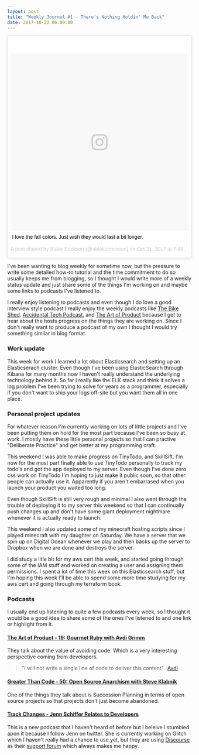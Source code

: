 ```yaml
---
layout: post
title: "Weekly Journal #1 - There's Nothing Holdin' Me Back"
date: 2017-10-22 06:00:00
---
```


<blockquote class="instagram-media" data-instgrm-captioned
data-instgrm-version="7" style=" background:#FFF; border:0; border-radius:3px;
box-shadow:0 0 1px 0 rgba(0,0,0,0.5),0 1px 10px 0 rgba(0,0,0,0.15); margin: 1px;
max-width:658px; padding:0; width:99.375%; width:-webkit-calc(100% - 2px);
width:calc(100% - 2px);"><div style="padding:8px;"> <div style="
background:#F8F8F8; line-height:0; margin-top:40px; padding:50.0% 0;
text-align:center; width:100%;"> <div style="
background:url(data:image/png;base64,iVBORw0KGgoAAAANSUhEUgAAACwAAAAsCAMAAAApWqozAAAABGdBTUEAALGPC/xhBQAAAAFzUkdCAK7OHOkAAAAMUExURczMzPf399fX1+bm5mzY9AMAAADiSURBVDjLvZXbEsMgCES5/P8/t9FuRVCRmU73JWlzosgSIIZURCjo/ad+EQJJB4Hv8BFt+IDpQoCx1wjOSBFhh2XssxEIYn3ulI/6MNReE07UIWJEv8UEOWDS88LY97kqyTliJKKtuYBbruAyVh5wOHiXmpi5we58Ek028czwyuQdLKPG1Bkb4NnM+VeAnfHqn1k4+GPT6uGQcvu2h2OVuIf/gWUFyy8OWEpdyZSa3aVCqpVoVvzZZ2VTnn2wU8qzVjDDetO90GSy9mVLqtgYSy231MxrY6I2gGqjrTY0L8fxCxfCBbhWrsYYAAAAAElFTkSuQmCC);
display:block; height:44px; margin:0 auto -44px; position:relative; top:-22px;
width:44px;"></div></div> <p style=" margin:8px 0 0 0; padding:0 4px;"> <a
href="https://www.instagram.com/p/BaiLeGFlIp-/" style=" color:#000;
font-family:Arial,sans-serif; font-size:14px; font-style:normal;
font-weight:normal; line-height:17px; text-decoration:none;
word-wrap:break-word;" target="_blank">I love the fall colors. Just wish they
would last a bit longer.</a></p> <p style=" color:#c9c8cd;
font-family:Arial,sans-serif; font-size:14px; line-height:17px; margin-bottom:0;
margin-top:8px; overflow:hidden; padding:8px 0 7px; text-align:center;
text-overflow:ellipsis; white-space:nowrap;">A post shared by Blake Erickson
(@oblakeerickson) on <time style=" font-family:Arial,sans-serif; font-size:14px;
line-height:17px;" datetime="2017-10-22T02:46:54+00:00">Oct 21, 2017 at 7:46pm
PDT</time></p></div></blockquote> <script async defer
src="//platform.instagram.com/en_US/embeds.js"></script>

I've been wanting to blog weekly for sometime now, but the pressure to write
some detailed how-to tutorial and the time commitment to do so usually keeps me
from blogging, so I thought I would write more of a weekly status update and
just share some of the things I'm working on and maybe some links to podcasts
I've listened to.

I really enjoy listening to podcasts and even though I do love a good interview
style podcast I really enjoy the weekly podcasts like [The Bike Shed][7],
[Accidental Tech Podcast][8], and [The Art of Product][9] because I get to hear
about the hosts progress on the things they are working on. Since I don't really
want to produce a podcast of my own I thought I would try something similar in
blog format.

### Work update

This week for work I learned a lot obout Elasticsearch and setting up an
Elasticserach cluster. Even though I've been using ElasticSearch through Kibana
for many months now I haven't really understand the underlying technology behind
it. So far I really like the ELK stack and think it solves a log problem I've
been trying to solve for years as a programmer, especially if you don't want to
ship your logs off-site but you want them all in one place.

### Personal project updates

For whatever reason I'm currently working on lots of little projects and I've
been putting them on hold for the most part because I've been so busy at work. I
mostly have these little personal projects so that I can practive "Deliberate
Practice" and get better at my programming craft.

This weekend I was able to make progress on TinyTodo, and SkillSift. I'm now for
the most part finally able to use TinyTodo personally to track my todo's and got
the app deployed to my server. Even though I've done zero css work on TinyTodo
I'm hoping to just make it public soon, so that other people can actually use
it. Apparently if you aren't embarrased when you launch your product you waited
too long.

Even though SkillSift is still very rough and minimal I also went through the
trouble of deploying it to my server this weekend so that I can continually push
changes up and don't have some giant deployment nightmare whenever it is
actually ready to launch.

This weekend I also updated some of my minecraft hosting scripts since I played
minecraft with my daughter on Saturday. We have a server that we spin up on
Digital Ocean whenever we play and then backs up the server to Dropbox when we
are done and destroys the server.

I did study a litle bit for my aws cert this week, and started going through
some of the IAM stuff and worked on creating a user and assigning them
permissions. I spent a lot of time this week on this Elasticsearch stuff, but
I'm hoping this week I'll be able to spend some more time studying for my aws
cert and going through my terraform book.

### Podcasts

I usually end up listening to quite a few podcasts every week, so I thought it
would be a good idea to share some of the ones I've listened to and one link or
highlight from it.

#### [The Art of Product - 19: Gourmet Ruby with Avdi Grimm][1]

They talk about the value of avoiding code. Which is a very interesting
perspective coming from developers.

> "I will not write a single line of code to deliver this content" -[Avdi][6]

#### [Greater Than Code - 50: Open Source Anarchism with Steve Klabnik][2]

One of the things they talk about is Succession Planning in terms of open source
projects so that projects don't just become abandoned.

#### [Track Changes - Jenn Schiffer Relates to Developers][3]

This is a new podcast that I haven't heard of before but I beleive I stumbled
apon it because I follow Jenn on twitter. She is currently working on Glitch
which I haven't really had a chance to use yet, but they are using
[Discourse][4] as their [support forum][5]  which always makes me happy.

[1]: http://artofproductpodcast.com/episode-19
[2]: http://www.greaterthancode.com/podcast/050-open-source-anarchism-with-steve-klabnik/
[3]: https://trackchanges.postlight.com/jenn-schiffer-relates-to-developers-5075c696d7e5
[4]: https://www.discourse.org
[5]: https://support.glitch.com
[6]: https://overcast.fm/+JOpp0JWng/04:24
[7]: http://bikeshed.fm/
[8]: http://atp.fm/
[9]: http://artofproductpodcast.com/
